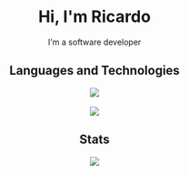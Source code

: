 <h1 align="center">Hi, I'm Ricardo</h1>
<p align="center">I'm a software developer</p>

<h2 align="center">Languages and Technologies</h2>
<p align="center">
  <div align="center">
    <img src="https://skillicons.dev/icons?i=go,typescript,react,tailwind,nodejs,bun,mysql,postgres,express,nest,next"/>
    <br></br>
    <img src="https://skillicons.dev/icons?i=neovim,linux,bash,git,docker,kubernetes,vscode"/>
  </div>
</p>

<h2 align="center">Stats</h2>
<p align="center"><a href="#">
    <img src="https://github-readme-stats.vercel.app/api/top-langs/?username=ricardoraposo&layout=compact&theme=aura_dark&count_private=true&hide_border=true&bg_color=0d1117">
</a></p>
